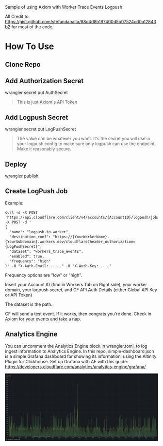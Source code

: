 Sample of using Axiom with Worker Trace Events Logpush

All Credit to https://gist.github.com/stefandanaita/88c4d8b187400d5b07524cd0a12843b2 for most of the code.

# How To Use

## Clone Repo


## Add Authorization Secret
 wrangler secret put AuthSecret
 > This is just Axiom's API Token


 ## Add Logpush Secret
 wrangler secret put LogPushSecret
 > The value can be whatever you want. It's the secret you will use in your logpush config to make sure only logpush can use the endpoint. Make it reasonably secure.

## Deploy
wrangler publish

## Create LogPush Job
Example:
```
curl -s -X POST 'https://api.cloudflare.com/client/v4/accounts/{AccountID}/logpush/jobs' -X POST -d '
{
  "name": "logpush-to-worker",
  "destination_conf": "https://{YourWorkerName}.{YourSubdomain}.workers.dev/cloudflare?header_Authorization={LogPushSecret}",
  "dataset": "workers_trace_events",
  "enabled": true,
  "frequency": "high"
}' -H "X-Auth-Email: ....." -H "X-Auth-Key: ...."
```
Frequency options are "low" or "high". 

Insert your Account ID (find in Workers Tab on Right side), your worker domain, your logpush secret, and CF API Auth Details (either Global API Key or API Token)

The dataset is the path.


CF will send a test event. If it works, then congrats you're done. Check in Axiom for your events and take a nap.

## Analytics Engine
You can uncomment the Analytics Engine block in wrangler.toml, to log ingest information to Analytics Engine. In this repo, simple-dashboard.json is a simple Grafana dashboard for showing its information, using the Altinity Plugin for Clickhouse. Set up Grafana with AE with this guide: https://developers.cloudflare.com/analytics/analytics-engine/grafana/

![Picture of Dashboard](grafana.png "Grafana Dash")
